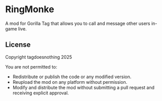 # RingMonke
A mod for Gorilla Tag that allows you to call and message other users in-game live.

## License
Copyright tagdoesnothing 2025

You are not permitted to:
- Redistribute or publish the code or any modified version.
- Reupload the mod on any platform without permission.
- Modify and distribute the mod without submitting a pull request and receiving explicit approval.
